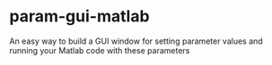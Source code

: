 # param-gui-matlab
An easy way to build a GUI window for setting parameter values and running your Matlab code with these parameters
